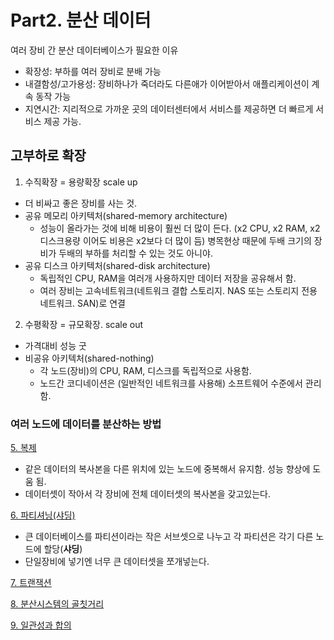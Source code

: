 # Part2. 분산 데이터
여러 장비 간 분산 데이터베이스가 필요한 이유

- 확장성: 부하를 여러 장비로 분배 가능
- 내결함성/고가용성: 장비하나가 죽더라도 다른애가 이어받아서 애플리케이션이 계속 동작 가능
- 지연시간: 지리적으로 가까운 곳의 데이터센터에서 서비스를 제공하면 더 빠르게 서비스 제공 가능.

## 고부하로 확장

1) 수직확장 = 용량확장 scale up

- 더 비싸고 좋은 장비를 사는 것.
- 공유 메모리 아키텍처(shared-memory architecture)
    - 성능이 올라가는 것에 비해 비용이 훨씬 더 많이 든다. (x2 CPU, x2 RAM, x2 디스크용량 이어도 비용은 x2보다 더 많이 듬) 병목현상 때문에 두배 크기의 장비가 두배의 부하를 처리할 수 있는 것도 아니야.
- 공유 디스크 아키텍처(shared-disk architecture)
    - 독립적인 CPU, RAM을 여러개 사용하지만 데이터 저장을 공유해서 함.
    - 여러 장비는 고속네트워크(네트워크 결합 스토리지. NAS 또는 스토리지 전용 네트워크. SAN)로 연결

2) 수평확장 = 규모확장. scale out

- 가격대비 성능 굿
- 비공유 아키텍처(shared-nothing)
    - 각 노드(장비)의 CPU, RAM, 디스크를 독립적으로 사용함.
    - 노드간 코디네이션은 (일반적인 네트워크를 사용해) 소프트웨어 수준에서 관리함.

### 여러 노드에 데이터를 분산하는 방법

[5. 복제](https://www.notion.so/5-03ebe6052d9b448488417c6e1a092b21)

- 같은 데이터의 복사본을 다른 위치에 있는 노드에 중복해서 유지함. 성능 향상에 도움 됨.
- 데이터셋이 작아서 각 장비에 전체 데이터셋의 복사본을 갖고있는다.

[6. 파티셔닝(샤딩)](https://www.notion.so/6-f7bb18c8193e4853b2a8c75e54c1ea4f)

- 큰 데이터베이스를 파티션이라는 작은 서브셋으로 나누고 각 파티션은 각기 다른 노드에 할당(**샤딩**)
- 단일장비에 넣기엔 너무 큰 데이터셋을 쪼개넣는다.

[7. 트랜잭션](https://www.notion.so/7-c12057d2a4ea4340bd4878c640c2759d)

[8. 분산시스템의 골칫거리](https://www.notion.so/8-b5bc50d24fbd480ea495228a671dd36d)

[9. 일관성과 합의](https://www.notion.so/9-01c3068e6b8c478c9fd035dfe0ba8729)